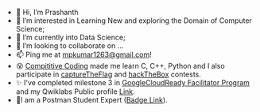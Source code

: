 - 👋 Hi, I’m Prashanth
- 👀 I’m interested in Learning New and exploring the Domain of Computer Science;
- 🌱 I’m currently into Data Science;
- 💞️ I’m looking to collaborate on ...
- 📫 Ping me at mpkumar1263@gmail.com!
- 😵 [Compititive Coding](https://codeforces.com/profile/knocBack) made me learn C, C++, Python and I also participate in [captureTheFlag](https://play.picoctf.org/) and [hackTheBox](https://app.hackthebox.eu/) contests.
- ✨ I've completed milestone 3 in [GoogleCloudReady Facilitator Program](https://events.withgoogle.com/googlecloudready-facilitator-program/) and my Qwiklabs Public profile [Link](https://www.qwiklabs.com/public_profiles/dc23b8da-f7b2-40e4-88ee-56091370969b).
- 🎉I am a Postman Student Expert ([Badge Link](https://api.badgr.io/public/assertions/igasj_v1QY6CARe4N5xSOQ)).


<!---
knocBack/knocBack is a ✨ special ✨ repository because its `README.md` (this file) appears on your GitHub profile.
You can click the Preview link to take a look at your changes.
--->
